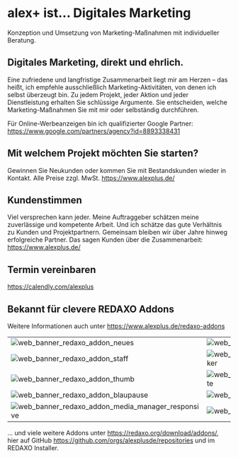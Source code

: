 # alex+ ist... Digitales Marketing

Konzeption und Umsetzung von Marketing-Maßnahmen mit individueller Beratung.


## Digitales Marketing, direkt und ehrlich.

Eine zufriedene und langfristige Zusammenarbeit liegt mir am Herzen – das heißt, ich empfehle ausschließlich Marketing-Aktivitäten, von denen ich selbst überzeugt bin.
Zu jedem Projekt, jeder Aktion und jeder Dienstleistung erhalten Sie schlüssige Argumente. Sie entscheiden, welche Marketing-Maßnahmen Sie mit mir oder selbständig durchführen.

Für Online-Werbeanzeigen bin ich qualifizierter Google Partner: <https://www.google.com/partners/agency?id=8893338431>

## Mit welchem Projekt möchten Sie starten?

Gewinnen Sie Neukunden oder kommen Sie mit Bestandskunden wieder in Kontakt. Alle Preise zzgl. MwSt.
<https://www.alexplus.de/>

## Kundenstimmen

Viel versprechen kann jeder. Meine Auftraggeber schätzen meine zuverlässige und kompetente Arbeit. Und ich schätze das gute Verhältnis zu Kunden und Projektpartnern. Gemeinsam bleiben wir über Jahre hinweg erfolgreiche Partner. 
Das sagen Kunden über die Zusammenarbeit:
<https://www.alexplus.de/>

## Termin vereinbaren

<https://calendly.com/alexplus>

## Bekannt für clevere REDAXO Addons

Weitere Informationen auch unter <https://www.alexplus.de/redaxo-addons>

|     |     |     |
| --- | --- | --- |
| ![web_banner_redaxo_addon_neues](https://user-images.githubusercontent.com/3855487/204770021-459b61ab-0aa8-45a9-99b7-8197d1ccd4fc.png) | ![web_banner_redaxo_addon_events](https://user-images.githubusercontent.com/3855487/204770043-a6d113b6-fece-4b16-8085-d581860f3ed8.png) | ![web_banner_redaxo_addon_speedup](https://user-images.githubusercontent.com/3855487/204770464-93721ae2-ab19-4617-bb2a-59c2d7af14e4.png) |
| ![web_banner_redaxo_addon_staff](https://user-images.githubusercontent.com/3855487/204775514-018e1977-35f7-43b0-ab55-1a3af4af9695.png) | ![web_banner_redaxo_addon_bs5_icon_picker](https://user-images.githubusercontent.com/3855487/204775519-518688a5-08e9-4880-9f88-9c269dcded9a.png) | ![web_banner_redaxo_addon_wenns_sein_muss](https://user-images.githubusercontent.com/3855487/204775523-29e8e9ae-7361-448d-81a8-f2bd3980798c.png) |
| ![web_banner_redaxo_addon_thumb](https://user-images.githubusercontent.com/3855487/204775525-83bf966a-e2fc-4f1e-b4ce-465725771b3b.png) | ![web_banner_redaxo_addon_stellenangebote](https://user-images.githubusercontent.com/3855487/204775526-16c11495-059c-4c8a-aece-9b20ccffe3f7.png) | ![web_banner_redaxo_addon_spamschutz](https://user-images.githubusercontent.com/3855487/204775530-3aa62001-3642-480f-96b0-d283dab6bcbc.png) |
| ![web_banner_redaxo_addon_blaupause](https://user-images.githubusercontent.com/3855487/204854854-7ac97de6-5a7b-4d1f-8d84-7ab32efa8546.png) | ![web_banner_redaxo_addon_epcqrcode](https://user-images.githubusercontent.com/3855487/204854860-8d26fb3c-fa4c-48cf-b713-93f59059c2dc.png) | ![web_banner_redaxo_addon_fluent](https://user-images.githubusercontent.com/3855487/204854862-fe645600-ece3-4a05-9501-5f7bda96a072.png) |
| ![web_banner_redaxo_addon_media_manager_responsive](https://user-images.githubusercontent.com/3855487/204854841-f0f51240-f0a9-4dcc-a83f-77231324e87c.png) | ![web_banner_redaxo_addon_qanda](https://user-images.githubusercontent.com/3855487/204854848-c811324d-a283-4186-98c9-a60d96575ed9.png) | ![web_banner_redaxo_addon_yform_field](https://user-images.githubusercontent.com/3855487/204854850-428762cc-8d0f-4bdd-b6e0-04d85d59f97e.png) |



... und viele weitere Addons unter <https://redaxo.org/download/addons/>, hier auf GitHub <https://github.com/orgs/alexplusde/repositories> und im REDAXO Installer.

